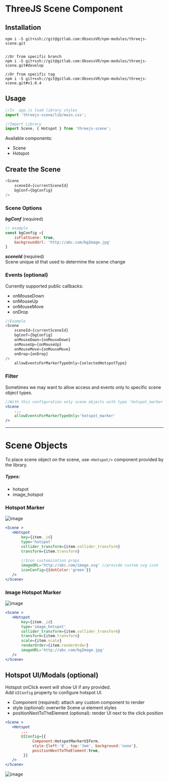 # ThreeJS Scene Component

## Installation
```
npm i -S git+ssh://git@gitlab.com:ObsessVR/npm-modules/threejs-scene.git


//Or from specific branch
npm i -S git+ssh://git@gitlab.com:ObsessVR/npm-modules/threejs-scene.git#develop

//Or from specific tag
npm i -S git+ssh://git@gitlab.com:ObsessVR/npm-modules/threejs-scene.git#v1.0.4
```

## Usage

```javascript
//In _app.js load library styles  
import 'threejs-scene/lib/main.css';

//Import Library
import Scene, { Hotspot } from 'threejs-scene';
```
Available components:  
- Scene
- Hotspot

## Create the Scene

```javascript
<Scene
    sceneId={currentSceneId}
    bgConf={bgConfig}
/>
```
### Scene Options

**_bgConf_** (required)
```javascript
// example
const bgConfig ={
    isFlatScene: true,
    backgroundUrl: 'http://abc.com/bgImage.jpg'
}
```

**_sceneId_** (required)  
Scene unique id that used to determine the scene change


### Events (optional)
Currently supported public callbacks:
- onMouseDown
- onMouseUp
- onMouseMove
- onDrop

```javascript
//Example
<Scene
    sceneId={currentSceneId}
    bgConf={bgConfig}
    onMouseDown={onMouseDown}
    onMouseUp={onMouseUp}
    onMouseMove={onMouseMove}
    onDrop={onDrop}
/>
    allowEventsForMarkerTypeOnly={selectedHotspotType}
```

### Filter
Sometimes we may want to allow access and events only to specific scene object types.

```jsx
//With this configuration only scene objects with type 'hotspot_marker' would react on onClick/onMouseMove and other events
<Scene
    ...
    allowEventsForMarkerTypeOnly='hotspot_marker'
/>
```


<hr/>

# Scene Objects

To place scene object on the scene, use `<Hotspot/>` component provided by the library.

##### Types:
- hotspot
- image_hotspot


### Hotspot Marker
![image](https://user-images.githubusercontent.com/8204364/140197179-2d5e0772-65f8-411a-8d46-5661855c6729.png)

```jsx
<Scene >
   <Hotspot
       key={item._id}
       type='hotspot'
       collider_transform={item.collider_transform}
       transform={item.transform}
       
       //Icon customization props
       imageURL='http://abc.com/image.svg' //provide custom svg icon
       iconConfig={{dotColor:'green'}}
   />
</Scene>
```

### Image Hotspot Marker

![image](https://user-images.githubusercontent.com/8204364/139122331-74d0b7a1-841b-4ab2-b898-c98d67de58c1.png)

```jsx
<Scene >
   <Hotspot
       key={item._id}
       type='image_hotspot'
       collider_transform={item.collider_transform}
       transform={item.transform}
       scale={item.scale}
       renderOrder={item.renderOrder}
       imageURL='http://abc.com/bgImage.jpg'
   />
</Scene>
```


## Hotspot UI/Modals (optional)
Hotspot onClick event will show UI if any provided.  
Add `UIConfig` property to configure hotspot UI.

- Component (required): attach any custom component to render
- style (optional): overwrite Scene ui element styles  
- positionNextToTheElement (optional): render UI next to the click position 

```jsx
<Scene >
   <Hotspot
       ...
       UIConfig={{
            Component:HotspotMarkerUIForm,
            style:{left:'0', top:'3em', background:'none'},
            positionNextToTheElement:true,
        }}
   />
</Scene>
```
![image](https://user-images.githubusercontent.com/8204364/140211013-ee046cc2-c25d-4327-ad39-d2f52efacaa8.png)
